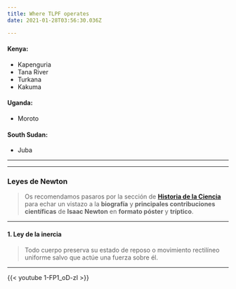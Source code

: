 ```yaml
---
title: Where TLPF operates
date: 2021-01-28T03:56:30.036Z

---
```


#### Kenya: 
- Kapenguria 
- Tana River
- Turkana
- Kakuma


#### Uganda: 
- Moroto

#### South Sudan: 
- Juba

---

---

### Leyes de Newton

> Os recomendamos pasaros por la sección de [**Historia de la Ciencia**](https://fisiquimicamente.com/recursos-fisica-quimica/historia-ciencia/) para echar un vistazo a la **biografía** y **principales contribuciones científicas** de **Isaac Newton** en **formato póster** y **tríptico**.

---

#### 1. Ley de la inercia
> Todo cuerpo preserva su estado de reposo o movimiento rectilíneo uniforme salvo que actúe una fuerza sobre él.

---

{{< youtube 1-FP1_oD-zI >}}

